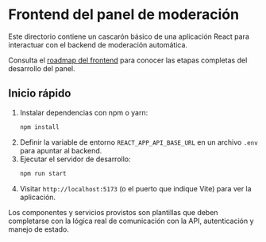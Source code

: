 # Frontend del panel de moderación

Este directorio contiene un cascarón básico de una aplicación React para interactuar con el backend de moderación automática.

Consulta el [roadmap del frontend](./roadmap.md) para conocer las etapas completas del desarrollo del panel.

## Inicio rápido

1. Instalar dependencias con npm o yarn:
   ```bash
   npm install
   ```
2. Definir la variable de entorno `REACT_APP_API_BASE_URL` en un archivo `.env` para apuntar al backend.
3. Ejecutar el servidor de desarrollo:
   ```bash
   npm run start
   ```
4. Visitar `http://localhost:5173` (o el puerto que indique Vite) para ver la aplicación.

Los componentes y servicios provistos son plantillas que deben completarse con la lógica real de comunicación con la API, autenticación y manejo de estado.
